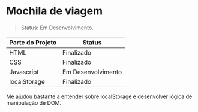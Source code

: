 # Mochila de viagem

> Status: Em Desenvolvimento.

| Parte do Projeto | Status |
| ---------------- | ------ |
| HTML  | Finalizado |
| CSS   | Finalizado |
| Javascript  | Em Desenvolvimento |
| localStorage | Finalizado |

Me ajudou bastante a entender sobre localStorage e desenvolver lógica de manipulação de DOM.
